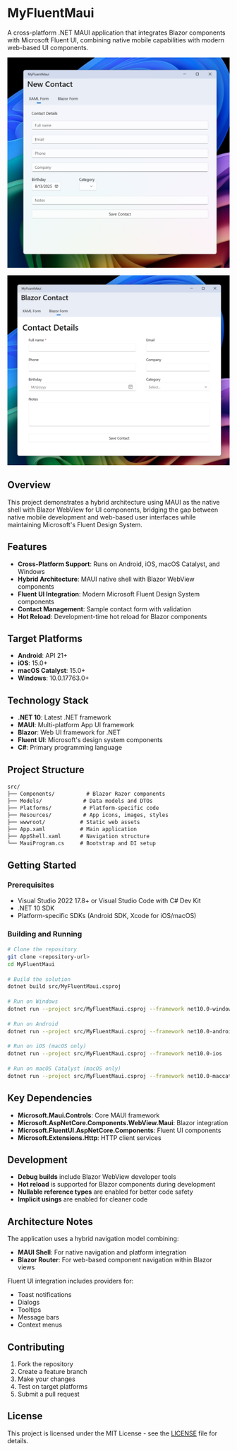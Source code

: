 # MyFluentMaui

A cross-platform .NET MAUI application that integrates Blazor components with Microsoft Fluent UI, combining native mobile capabilities with modern web-based UI components.

![native controls](images/native.png)

![blazor controls](images/blazor.png)

## Overview

This project demonstrates a hybrid architecture using MAUI as the native shell with Blazor WebView for UI components, bridging the gap between native mobile development and web-based user interfaces while maintaining Microsoft's Fluent Design System.

## Features

- **Cross-Platform Support**: Runs on Android, iOS, macOS Catalyst, and Windows
- **Hybrid Architecture**: MAUI native shell with Blazor WebView components
- **Fluent UI Integration**: Modern Microsoft Fluent Design System components
- **Contact Management**: Sample contact form with validation
- **Hot Reload**: Development-time hot reload for Blazor components

## Target Platforms

- **Android**: API 21+
- **iOS**: 15.0+
- **macOS Catalyst**: 15.0+
- **Windows**: 10.0.17763.0+

## Technology Stack

- **.NET 10**: Latest .NET framework
- **MAUI**: Multi-platform App UI framework
- **Blazor**: Web UI framework for .NET
- **Fluent UI**: Microsoft's design system components
- **C#**: Primary programming language

## Project Structure

```
src/
├── Components/          # Blazor Razor components
├── Models/             # Data models and DTOs
├── Platforms/          # Platform-specific code
├── Resources/          # App icons, images, styles
├── wwwroot/           # Static web assets
├── App.xaml           # Main application
├── AppShell.xaml      # Navigation structure
└── MauiProgram.cs     # Bootstrap and DI setup
```

## Getting Started

### Prerequisites

- Visual Studio 2022 17.8+ or Visual Studio Code with C# Dev Kit
- .NET 10 SDK
- Platform-specific SDKs (Android SDK, Xcode for iOS/macOS)

### Building and Running

```bash
# Clone the repository
git clone <repository-url>
cd MyFluentMaui

# Build the solution
dotnet build src/MyFluentMaui.csproj

# Run on Windows
dotnet run --project src/MyFluentMaui.csproj --framework net10.0-windows10.0.19041.0

# Run on Android
dotnet run --project src/MyFluentMaui.csproj --framework net10.0-android

# Run on iOS (macOS only)
dotnet run --project src/MyFluentMaui.csproj --framework net10.0-ios

# Run on macOS Catalyst (macOS only)
dotnet run --project src/MyFluentMaui.csproj --framework net10.0-maccatalyst
```

## Key Dependencies

- **Microsoft.Maui.Controls**: Core MAUI framework
- **Microsoft.AspNetCore.Components.WebView.Maui**: Blazor integration
- **Microsoft.FluentUI.AspNetCore.Components**: Fluent UI components
- **Microsoft.Extensions.Http**: HTTP client services

## Development

- **Debug builds** include Blazor WebView developer tools
- **Hot reload** is supported for Blazor components during development
- **Nullable reference types** are enabled for better code safety
- **Implicit usings** are enabled for cleaner code

## Architecture Notes

The application uses a hybrid navigation model combining:

- **MAUI Shell**: For native navigation and platform integration
- **Blazor Router**: For web-based component navigation within Blazor views

Fluent UI integration includes providers for:

- Toast notifications
- Dialogs
- Tooltips
- Message bars
- Context menus

## Contributing

1. Fork the repository
2. Create a feature branch
3. Make your changes
4. Test on target platforms
5. Submit a pull request

## License

This project is licensed under the MIT License - see the [LICENSE](LICENSE) file for details.
